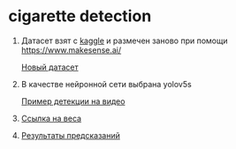 # cigarette detection

1. Датасет взят с [kaggle](https://www.kaggle.com/lurenzhouyi/cigarette-dataset) и размечен заново при помощи https://www.makesense.ai/ 

    [Новый датасет](https://drive.google.com/drive/folders/1gCzyXSrVDqFPiEZT6MhhPdkgi2psMGQq?usp=sharing)


2. В качестве нейронной сети выбрана yolov5s


    [Пример детекции на видео](https://youtu.be/PWGnaJNYcpE)
    
3. [Ссылка на веса](https://drive.google.com/file/d/13NYV-xm8NcDX7-VyVWwKDozAy0k6UMep/view?usp=sharing)

4. [Результаты предсказаний](https://drive.google.com/drive/folders/1Y_8s5aaGoi_vRa1VWOsjF6r6PMz3a_0x?usp=sharing)
